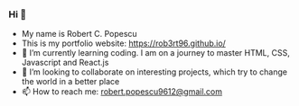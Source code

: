 ### Hi  👋

- My name is Robert C. Popescu
- This is my portfolio website: https://rob3rt96.github.io/
- 🌱 I’m currently learning coding. I am on a journey to master HTML, CSS, Javascript and React.js
- 👯 I’m looking to collaborate on interesting projects, which try to change the world in a better place
- 📫 How to reach me: robert.popescu9612@gmail.com


<!--
- 🔭 I’m currently working on ...
- 🌱 I’m currently learning ...
- 👯 I’m looking to collaborate on
- 🤔 I’m looking for help with ...
- 💬 Ask me about ...
- 😄 Pronouns: ...
- ⚡ Fun fact: ...
-->

